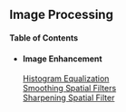 ## Image Processing

#### Table of Contents  
* #### Image Enhancement    
   [Histogram Equalization](image_enhancement/histeq.md)   
   [Smoothing Spatial Filters](image_enhancement/smooth_spatial_filters.md)   
   [Sharpening Spatial Filter](image_enhancement/sharp_filter.md)
